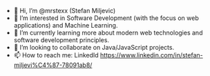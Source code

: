 - 👋 Hi, I’m @mrstexx (Stefan Miljevic)
- 👀 I’m interested in Software Development (with the focus on web applications) and Machine Learning.
- 🌱 I’m currently learning more about modern web technologies and software development principles.
- 💞️ I’m looking to collaborate on Java/JavaScript projects.
- 📫 How to reach me: LinkedId https://www.linkedin.com/in/stefan-miljevi%C4%87-78091ab8/
